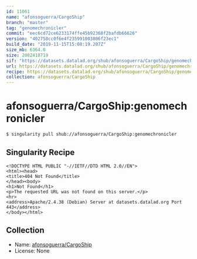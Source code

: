 ```yaml
---
id: 11061
name: "afonsoguerra/CargoShip"
branch: "master"
tag: "genomechronicler"
commit: "eec6cd72ce6233174ffe45b92368f2bafdb66626"
version: "402758cc0f6e4f235991003806f23ec1"
build_date: "2019-11-15T15:08:19.207Z"
size_mb: 6364.0
size: 2082418719
sif: "https://datasets.datalad.org/shub/afonsoguerra/CargoShip/genomechronicler/2019-11-15-eec6cd72-402758cc/402758cc0f6e4f235991003806f23ec1.sif"
url: https://datasets.datalad.org/shub/afonsoguerra/CargoShip/genomechronicler/2019-11-15-eec6cd72-402758cc/
recipe: https://datasets.datalad.org/shub/afonsoguerra/CargoShip/genomechronicler/2019-11-15-eec6cd72-402758cc/Singularity
collection: afonsoguerra/CargoShip
---
```


# afonsoguerra/CargoShip:genomechronicler

```bash
$ singularity pull shub://afonsoguerra/CargoShip:genomechronicler
```

## Singularity Recipe

```singularity
<!DOCTYPE HTML PUBLIC "-//IETF//DTD HTML 2.0//EN">
<html><head>
<title>404 Not Found</title>
</head><body>
<h1>Not Found</h1>
<p>The requested URL was not found on this server.</p>
<hr>
<address>Apache/2.4.38 (Debian) Server at datasets.datalad.org Port 443</address>
</body></html>
```

## Collection

 - Name: [afonsoguerra/CargoShip](https://github.com/afonsoguerra/CargoShip)
 - License: None

